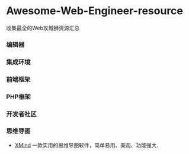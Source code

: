 # Awesome-Web-Engineer-resource
收集最全的Web攻城狮资源汇总
###  编辑器

###  集成环境

###  前端框架

###  PHP框架

###  开发者社区

###  思维导图

* [XMind](http://www.xmind.net/)  一款实用的思维导图软件，简单易用、美观、功能强大.
